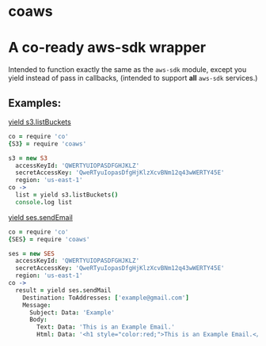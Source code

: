 # coaws
A co-ready aws-sdk wrapper
================

Intended to function exactly the same as the `aws-sdk` module, except you yield instead of pass in callbacks,
(intended to support **all** `aws-sdk` services.)

Examples:
---------

[yield s3.listBuckets](http://docs.aws.amazon.com/AWSJavaScriptSDK/latest/AWS/S3.html#listBuckets-property)

```coffeescript
co = require 'co'
{S3} = require 'coaws'

s3 = new S3
  accessKeyId: 'QWERTYUIOPASDFGHJKLZ'
  secretAccessKey: 'QweRTyuIopasDfgHjKlzXcvBNm12q43wWERTY45E'
  region: 'us-east-1'
co ->
  list = yield s3.listBuckets()
  console.log list
```

[yield ses.sendEmail](http://docs.aws.amazon.com/AWSJavaScriptSDK/latest/AWS/SES.html#sendEmail-property)

```coffeescript
co = require 'co'
{SES} = require 'coaws'

ses = new SES
  accessKeyId: 'QWERTYUIOPASDFGHJKLZ'
  secretAccessKey: 'QweRTyuIopasDfgHjKlzXcvBNm12q43wWERTY45E'
  region: 'us-east-1'
co ->
  result = yield ses.sendMail
    Destination: ToAddresses: ['example@gmail.com']
    Message:
      Subject: Data: 'Example'
      Body:
        Text: Data: 'This is an Example Email.'
        Html: Data: '<h1 style="color:red;">This is an Example Email.</h1>'
```
